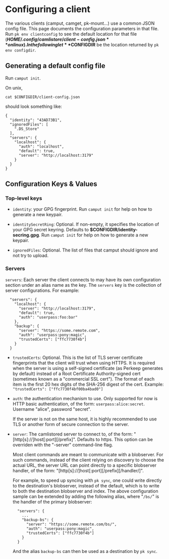 # Configuring a client

The various clients (camput, camget, pk-mount...) use a common JSON config
file. This page documents the configuration parameters in that file. Run
`pk env clientconfig` to see the default location for that file
(**$HOME/.config/camlistore/client-config.json** on linux). In the following
let **$CONFIGDIR** be the location returned by `pk env configdir`.

## Generating a default config file

Run `camput init`.

On unix,

    cat $CONFIGDIR/client-config.json

should look something like:

    {
      "identity": "43AD73B1",
      "ignoredFiles": [
        ".DS_Store"
      ],
      "servers": {
        "localhost": {
          "auth": "localhost",
          "default": true,
          "server": "http://localhost:3179"
        }
      }
    }


## Configuration Keys & Values

### Top-level keys

* `identity`: your GPG fingerprint. Run `camput init` for help on how to
  generate a new keypair.

* `identitySecretRing`: Optional. If non-empty, it specifies the location of
  your GPG secret keyring. Defaults to **$CONFIGDIR/identity-secring.gpg**. Run
  `camput init` for help on how to generate a new keypair.

* `ignoredFiles`: Optional. The list of files that camput should ignore and
  not try to upload.

### Servers

`servers`: Each server the client connects to may have its own configuration
section under an alias name as the key. The `servers` key is the collection of
server configurations. For example:

      "servers": {
        "localhost": {
          "server": "http://localhost:3179",
          "default": true,
          "auth": "userpass:foo:bar"
        },
        "backup": {
          "server": "https://some.remote.com",
          "auth": "userpass:pony:magic",
          "trustedCerts": ["ffc7730f4b"]
        }
      }

* `trustedCerts`: Optional. This is the list of TLS server certificate
  fingerprints that the client will trust when using HTTPS. It is required when
  the server is using a self-signed certificate (as Perkeep generates by
  default) instead of a Root Certificate Authority-signed cert (sometimes known
  as a "commercial SSL cert"). The format of each item is the first 20 hex
  digits of the SHA-256 digest of the cert. Example: `"trustedCerts":
  ["ffc7730f4bf00ba4bad0"]`

* `auth`: the authentication mechanism to use. Only supported for now is HTTP
  basic authentication, of the form: `userpass:alice:secret`. Username "alice",
  password "secret".

    If the server is not on the same host, it is highly recommended to use TLS
    or another form of secure connection to the server.

* `server`: The camlistored server to connect to, of the form:
  "[http[s]://]host[:port][/prefix]". Defaults to https. This option can be
  overriden with the "-server" command-line flag.

    Most client commands are meant to communicate with a blobserver. For such
    commands, instead of the client relying on discovery to choose the actual
    URL, the server URL can point directly to a specific blobserver handler,
    of the form: "[http[s]://]host[:port][/prefix][/handler/]".

    For example, to speed up syncing with `pk sync`, one could write
    directly to the destination's blobserver, instead of the default, which is
    to write to both the destination blobserver and index.
    The above configuration sample can be extended by adding the following
    alias, where "`/bs/`" is the handler of the primary blobserver:

        "servers": {
          ...
          "backup-bs": {
            "server": "https://some.remote.com/bs/",
            "auth": "userpass:pony:magic",
            "trustedCerts": ["ffc7730f4b"]
          }
        }

    And the alias `backup-bs` can then be used as a destination by
    `pk sync`.
